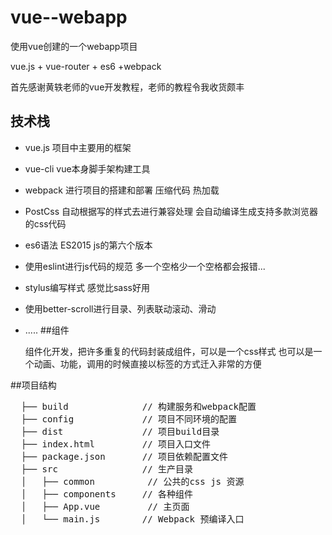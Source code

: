 # vue--webapp
 使用vue创建的一个webapp项目
 
 vue.js + vue-router + es6 +webpack
 
 首先感谢黄轶老师的vue开发教程，老师的教程令我收货颇丰
 
 ## 技术栈
 
 * vue.js 项目中主要用的框架
 * vue-cli vue本身脚手架构建工具
 * webpack 进行项目的搭建和部署 压缩代码 热加载
 * PostCss 自动根据写的样式去进行兼容处理 会自动编译生成支持多款浏览器的css代码
 * es6语法 ES2015 js的第六个版本
 * 使用eslint进行js代码的规范 多一个空格少一个空格都会报错...
 * stylus编写样式 感觉比sass好用
 * 使用better-scroll进行目录、列表联动滚动、滑动
 * .....
 ##组件
 
   组件化开发，把许多重复的代码封装成组件，可以是一个css样式 也可以是一个动画、功能，调用的时候直接以标签的方式迁入非常的方便
 
 
 ##项目结构
 <pre>
  ├── build              // 构建服务和webpack配置
  ├── config             // 项目不同环境的配置
  ├── dist               // 项目build目录
  ├── index.html         // 项目入口文件
  ├── package.json       // 项目依赖配置文件
  ├── src                // 生产目录
  │   ├── common          // 公共的css js 资源
  │   ├── components     // 各种组件
  │   ├── App.vue         // 主页面 
  │   └── main.js        // Webpack 预编译入口
</pre> 
